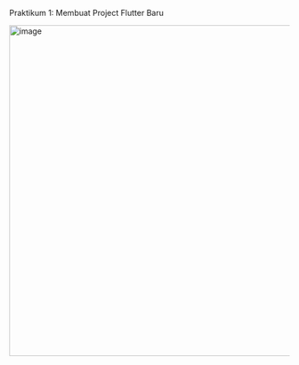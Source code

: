 Praktikum 1: Membuat Project Flutter Baru

<img width="710" height="596" alt="image" src="https://github.com/user-attachments/assets/e4adfb59-53af-4f0b-ab6a-2791cbe88fa5" />

